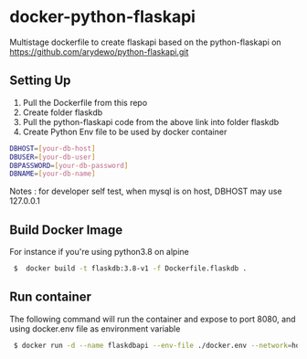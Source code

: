 # docker-python-flaskapi

Multistage dockerfile to create flaskapi based on the python-flaskapi on https://github.com/arydewo/python-flaskapi.git

## Setting Up

1. Pull the Dockerfile from this repo
2. Create folder flaskdb
3. Pull the python-flaskapi code from the above link into folder flaskdb
4. Create Python Env file to be used by docker container
   

```bash
DBHOST=[your-db-host]
DBUSER=[your-db-user]
DBPASSWORD=[your-db-password]
DBNAME=[your-db-name]
```

Notes : for developer self test, when mysql is on host, DBHOST may use 127.0.0.1

## Build Docker Image

For instance if you're using python3.8 on alpine

```bash
 $  docker build -t flaskdb:3.8-v1 -f Dockerfile.flaskdb .
```
## Run container

The following command will run the container and expose to port 8080, and using docker.env file as environment variable

```bash
 $ docker run -d --name flaskdbapi --env-file ./docker.env --network=host -p 8080:8080  flaskdb:3.8-v1 
```
